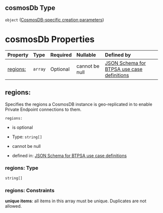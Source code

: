 ## cosmosDb Type

`object` ([CosmosDB-specific creation parameters](btpsa-usecase-properties-services-items-allof-1-then-allof-89-then-allof-1-then-properties-parameters-properties-cosmosdb-specific-creation-parameters.md))

# cosmosDb Properties

| Property             | Type    | Required | Nullable       | Defined by                                                                                                                                                                                                                                                                                                                                                                                       |
| :------------------- | :------ | :------- | :------------- | :----------------------------------------------------------------------------------------------------------------------------------------------------------------------------------------------------------------------------------------------------------------------------------------------------------------------------------------------------------------------------------------------- |
| [regions:](#regions) | `array` | Optional | cannot be null | [JSON Schema for BTPSA use case definitions](btpsa-usecase-properties-services-items-allof-1-then-allof-89-then-allof-1-then-properties-parameters-properties-cosmosdb-specific-creation-parameters-properties-cosmosdb-geo-replication-regions.md "undefined#/properties/services/items/allOf/1/then/allOf/89/then/allOf/1/then/properties/parameters/properties/cosmosDb/properties/regions:") |

## regions:

Specifies the regions a CosmosDB instance is geo-replicated in to enable Private Endpoint connections to them.

`regions:`

*   is optional

*   Type: `string[]`

*   cannot be null

*   defined in: [JSON Schema for BTPSA use case definitions](btpsa-usecase-properties-services-items-allof-1-then-allof-89-then-allof-1-then-properties-parameters-properties-cosmosdb-specific-creation-parameters-properties-cosmosdb-geo-replication-regions.md "undefined#/properties/services/items/allOf/1/then/allOf/89/then/allOf/1/then/properties/parameters/properties/cosmosDb/properties/regions:")

### regions: Type

`string[]`

### regions: Constraints

**unique items**: all items in this array must be unique. Duplicates are not allowed.
